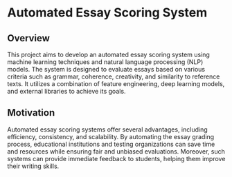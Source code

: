 # Automated Essay Scoring System
## Overview
This project aims to develop an automated essay scoring system using machine learning techniques and natural language processing (NLP) models. The system is designed to evaluate essays based on various criteria such as grammar, coherence, creativity, and similarity to reference texts. It utilizes a combination of feature engineering, deep learning models, and external libraries to achieve its goals.

## Motivation
Automated essay scoring systems offer several advantages, including efficiency, consistency, and scalability. By automating the essay grading process, educational institutions and testing organizations can save time and resources while ensuring fair and unbiased evaluations. Moreover, such systems can provide immediate feedback to students, helping them improve their writing skills.
